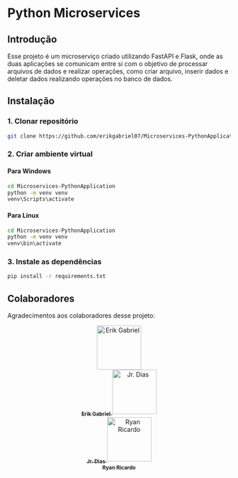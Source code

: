 # Python Microservices

## Introdução

Esse projeto é um microserviço criado utilizando FastAPI e Flask, onde as duas aplicações
se comunicam entre si com o objetivo de processar arquivos de dados e realizar operações, 
como criar arquivo, inserir dados e deletar dados realizando operações no banco de dados.

## Instalação
### 1. Clonar repositório
```bash
git clone https://github.com/erikgabriel07/Microservices-PythonApplication
```

### 2. Criar ambiente virtual
#### Para Windows
```bash
cd Microservices-PythonApplication
python -m venv venv
venv\Scripts\activate
```
#### Para Linux
```bash
cd Microservices-PythonApplication
python -m venv venv
venv\bin\activate
```

### 3. Instale as dependências
```bash
pip install -r requirements.txt
```
## Colaboradores

Agradecimentos aos colaboradores desse projeto:

<p align="center">
  <a href="https://github.com/erikgabriel07">
    <img src="https://github.com/erikgabriel07.png?size=100" alt="Erik Gabriel" width="100" />
    <br/>
    <sub><b>Erik Gabriel</b></sub>
  </a>
  <a href="https://github.com/jrdiasdev">
    <img src="https://github.com/jrdiasdev.png?size=100" alt="Jr. Dias" width="100" />
    <br/>
    <sub><b>Jr. Dias</b></sub>
  </a>
  <a href="https://github.com/ryanricardoo">
    <img src="https://github.com/ryanricardoo.png?size=100" alt="Ryan Ricardo" width="100" />
    <br/>
    <sub><b>Ryan Ricardo</b></sub>
  </a>
</p>
